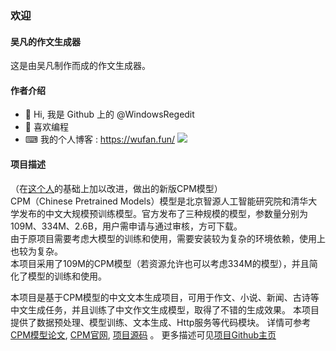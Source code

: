 ### 欢迎
#### 吴凡的作文生成器
这是由吴凡制作而成的作文生成器。<br>

#### 作者介绍
- 👋 Hi, 我是 Github 上的 @WindowsRegedit
- 👀 喜欢编程
- ⌨ 我的个人博客 : https://wufan.fun/ 
![](https://github-readme-stats.vercel.app/api?username=WindowsRegedit&show_icons=true&icon_color=CE1D2D&text_color=718096&bg_color=ffffff&hide_title=true)

#### 项目描述
（在[这个人](https://github.com/yangjianxin1/CPM)的基础上加以改进，做出的新版CPM模型）<br>
CPM（Chinese Pretrained Models）模型是北京智源人工智能研究院和清华大学发布的中文大规模预训练模型。官方发布了三种规模的模型，参数量分别为109M、334M、2.6B，用户需申请与通过审核，方可下载。<br>
由于原项目需要考虑大模型的训练和使用，需要安装较为复杂的环境依赖，使用上也较为复杂。<br>
本项目采用了109M的CPM模型（若资源允许也可以考虑334M的模型），并且简化了模型的训练和使用。<br>

本项目是基于CPM模型的中文文本生成项目，可用于作文、小说、新闻、古诗等中文生成任务，并且训练了中文作文生成模型，取得了不错的生成效果。
本项目提供了数据预处理、模型训练、文本生成、Http服务等代码模块。
详情可参考[CPM模型论文](https://arxiv.org/abs/2012.00413), [CPM官网](https://cpm.baai.ac.cn/), [项目源码](https://github.com/TsinghuaAI/CPM-Generate) 。
更多描述可见[项目Github主页](https://github.com/WindowsRegedit/zuowen)
